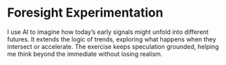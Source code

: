 # Foresight Experimentation

I use AI to imagine how today’s early signals might unfold into different futures. It extends the logic of trends, exploring what happens when they intersect or accelerate. The exercise keeps speculation grounded, helping me think beyond the immediate without losing realism.
